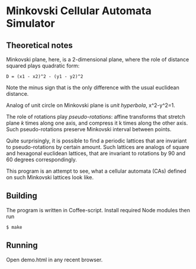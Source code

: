 Minkovski Cellular Automata Simulator
=====================================


Theoretical notes
-----------------

Minkovski plane, here, is a 2-dimensional plane, where the role of distance squared plays quadratic form:

    D = (x1 - x2)^2 - (y1 - y2)^2

Note the minus sign that is the only difference with the usual euclidean distance.


Analog of unit circle on Minkovski plane is *unit hyperbola*, x^2-y^2=1.

The role of rotations play *pseudo-rotations*: affine transforms that stretch plane *k* times along one axis, and compress it k times along the other axis. Such pseudo-rotations preserve Minkovski interval between points.

Quite surprisingly, it is possible to find a periodic lattices that are invariant to pseudo-rotations by certain amount. Such lattices are analogs of square and hexagonal euclidean lattices, that are invariant to rotations by 90 and 60 degrees correspondingly.

This program is an attempt to see, what a cellular automata (CAs) defined on such Minkovski lattices look like.


Building
--------

The program is written in Coffee-script.
Install required Node modules then run

    $ make

Running
-------

Open demo.html in any recent browser.
